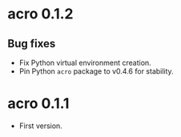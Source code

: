 # acro 0.1.2

## Bug fixes

* Fix Python virtual environment creation.
* Pin Python `acro` package to v0.4.6 for stability.

# acro 0.1.1

* First version.
